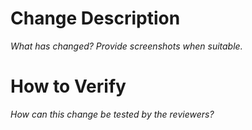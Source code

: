 # Change Description
_What has changed? Provide screenshots when suitable._

# How to Verify
_How can this change be tested by the reviewers?_
